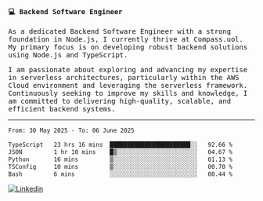 
<samp>
  
#### 💻 Backend Software Engineer

As a dedicated Backend Software Engineer with a strong foundation in Node.js, I currently thrive at Compass.uol. My primary focus is on developing robust backend solutions using Node.js and TypeScript.

I am passionate about exploring and advancing my expertise in serverless architectures, particularly within the AWS Cloud environment and leveraging the serverless framework. Continuously seeking to improve my skills and knowledge, I am committed to delivering high-quality, scalable, and efficient backend systems.

---

<!--START_SECTION:waka-->

```txt
From: 30 May 2025 - To: 06 June 2025

TypeScript   23 hrs 16 mins  ███████████████████████░░   92.66 %
JSON         1 hr 10 mins    █▒░░░░░░░░░░░░░░░░░░░░░░░   04.67 %
Python       16 mins         ▒░░░░░░░░░░░░░░░░░░░░░░░░   01.13 %
TSConfig     10 mins         ▒░░░░░░░░░░░░░░░░░░░░░░░░   00.70 %
Bash         6 mins          ░░░░░░░░░░░░░░░░░░░░░░░░░   00.44 %
```

<!--END_SECTION:waka-->
  
</samp>

[![Linkedin](https://img.shields.io/badge/-Mateus%20Garcia-c080ff?style=flat-square&logo=Linkedin&logoColor=white&link=https://www.linkedin.com/in/mpgxc)](https://www.linkedin.com/in/mateusogarcia) 
